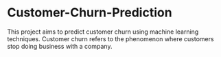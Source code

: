 # Customer-Churn-Prediction
This project aims to predict customer churn using machine learning techniques. Customer churn refers to the phenomenon where customers stop doing business with a company.
